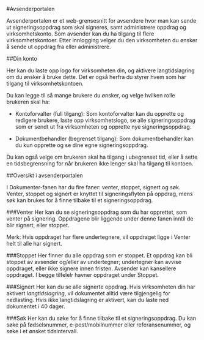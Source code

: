 #Avsenderportalen

Avsenderportalen er et web-grensesnitt for avsendere hvor man kan sende ut signeringsoppdrag som skal signeres, samt administrere oppdrag og virksomhetskonto. Som avsender kan du ha tilgang til flere virksomhetskontoer. Etter innlogging velger du den virksomheten du ønsker å sende ut oppdrag fra eller administrere.

##Din konto

Her kan du laste opp logo for virksomheten din, og aktivere langtidslagring om du ønsker å bruke dette. Det er også herfra du styrer hvem som har tilgang til virksomhetskontoen.

Du kan legge til så mange brukere du ønsker, og velge hvilken rolle brukeren skal ha: 

- Kontoforvalter (full tilgang): Som kontoforvalter kan du opprette og redigere brukere, laste opp virksomhetslogo, se alle signeringsoppdrag som er sendt ut fra virksomheten og opprette nye signeringsoppdrag.

- Dokumentbehandler (begrenset tilgang): Som dokumentbehandler kan du kun opprette og se dine egne signeringsoppdrag.

Du kan også velge om brukeren skal ha tilgang i ubegrenset tid, eller å sette en tidsbegrensning for når brukeren ikke lenger skal ha tilgang til kontoen.

##Oversikt i avsenderportalen

I Dokumenter-fanen har du fire faner: venter, stoppet, signert og søk. Venter, stoppet og signert er knyttet til signeringsflyten på oppdrag, mens søk kan brukes for å finne tilbake til et signeringsoppdrag. 

###Venter
Her kan du se signeringsoppdrag som du har opprettet, som venter på signering. Oppdragene blir liggende under denne fanen inntil de blir signert, eller stoppet.

Merk: Hvis oppdraget har flere undertegnere, vil oppdraget ligge i Venter helt til alle har signert.

###Stoppet
Her finner du alle oppdrag som er stoppet. Et oppdrag kan bli stoppet av avsender og/eller av undertegner; undertegner kan avvise oppdraget, eller ikke signere innen fristen. Avsender kan kansellere oppdraget. I begge tilfelelr havner oppdraget under Stoppet.

###Signert
Her kan du se alle signerte oppdrag. Hvis virksomheten din har aktivert *langtidslagring*, vil dokumentet alltid være tilgjengelig for nedlasting. Hvis ikke langtidslagring er aktivert, kan du laste ned dokumentet i 40 dager.

###Søk
Her kan du søke for å finne tilbake til et signeringsoppdrag. Du kan søke på fødselsnummer, e-post/mobilnummer eller referansenummer, og søke i et ønsket tidsintervall.

